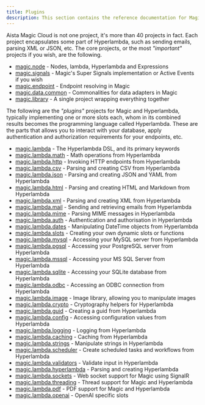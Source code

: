 ```yaml
---
title: Plugins
description: This section contains the reference documentation for Magic and Hyperlambda, and documents all plugins, and Hyperlambda the programming language.
---
```


Aista Magic Cloud is not one project, it's more than 40 projects in fact. Each project encapsulates
some part of Hyperlambda, such as sending emails, parsing XML or JSON, etc. The core projects, or
the most _"important"_ projects if you wish, are the following.

* [magic.node](/plugins/magic.node/) - Nodes, lambda, Hyperlambda and Expressions
* [magic.signals](/plugins/magic.signals/) - Magic's Super Signals implementation or Active Events if you wish
* [magic.endpoint](/plugins/magic.endpoint/) - Endpoint resolving in Magic
* [magic.data.common](/plugins/magic.data.common/) - Commonalities for data adapters in Magic
* [magic.library](/plugins/magic.library/) - A single project wrapping everything together

The following are the _"plugins"_ projects for Magic and Hyperlambda, typically implementing one or more
slots each, whom in its combined results becomes the programming language called Hyperlambda. These are the parts
that allows you to interact with your database, apply authentication and authorization requirements for your
endpoints, etc.

* [magic.lambda](/plugins/magic.lambda/) - The Hyperlambda DSL, and its primary keywords
* [magic.lambda.math](/plugins/magic.lambda.math/) - Math operations from Hyperlambda
* [magic.lambda.http](/plugins/magic.lambda.http/) - Invoking HTTP endpoints from Hyperlambda
* [magic.lambda.csv](/plugins/magic.lambda.csv/) - Parsing and creating CSV from Hyperlambda
* [magic.lambda.json](/plugins/magic.lambda.json/) - Parsing and creating JSON and YAML from Hyperlambda
* [magic.lambda.html](/plugins/magic.lambda.html/) - Parsing and creating HTML and Markdown from Hyperlambda
* [magic.lambda.xml](/plugins/magic.lambda.xml/) - Parsing and creating XML from Hyperlambda
* [magic.lambda.mail](/plugins/magic.lambda.mail/) - Sending and retrieving emails from Hyperlambda
* [magic.lambda.mime](/plugins/magic.lambda.mime/) - Parsing MIME messages in Hyperlambda
* [magic.lambda.auth](/plugins/magic.lambda.auth/) - Authentication and authorisation in Hyperlambda
* [magic.lambda.dates](/plugins/magic.lambda.dates/) - Manipulating DateTime objects from Hyperlambda
* [magic.lambda.slots](/plugins/magic.lambda.slots/) - Creating your own dynamic slots or functions
* [magic.lambda.mysql](/plugins/magic.lambda.mysql/) - Accessing your MySQL server from Hyperlambda
* [magic.lambda.pgsql](/plugins/magic.lambda.pgsql/) - Accessing your PostgreSQL server from Hyperlambda
* [magic.lambda.mssql](/plugins/magic.lambda.mssql/) - Accessing your MS SQL Server from Hyperlambda
* [magic.lambda.sqlite](/plugins/magic.lambda.sqlite/) - Accessing your SQLite database from Hyperlambda
* [magic.lambda.odbc](/plugins/magic.lambda.odbc/) - Accessing an ODBC connection from Hyperlambda
* [magic.lambda.image](/plugins/magic.lambda.image/) - Image library, allowing you to manipulate images
* [magic.lambda.crypto](/plugins/magic.lambda.crypto/) - Cryptography helpers for Hyperlambda
* [magic.lambda.guid](/plugins/magic.lambda.guid/) - Creating a guid from Hyperlambda
* [magic.lambda.config](/plugins/magic.lambda.config/) - Accessing configuration values from Hyperlambda
* [magic.lambda.logging](/plugins/magic.lambda.logging/) - Logging from Hyperlambda
* [magic.lambda.caching](/plugins/magic.lambda.caching/) - Caching from Hyperlambda
* [magic.lambda.strings](/plugins/magic.lambda.strings/) - Manipulate strings in Hyperlambda
* [magic.lambda.scheduler](/plugins/magic.lambda.scheduler/) - Create scheduled tasks and workflows from Hyperlambda
* [magic.lambda.validators](/plugins/magic.lambda.validators/) - Validate input in Hyperlambda
* [magic.lambda.hyperlambda](/plugins/magic.lambda.hyperlambda/) - Parsing and creating Hyperlambda
* [magic.lambda.sockets](/plugins/magic.lambda.sockets/) - Web socket support for Magic using SignalR
* [magic.lambda.threading](/plugins/magic.lambda.threading/) - Thread support for Magic and Hyperlambda
* [magic.lambda.pdf](/plugins/magic.lambda.pdf/) - PDF support for Magic and Hyperlambda
* [magic.lambda.openai](/plugins/magic.lambda.openai/) - OpenAI specific slots

